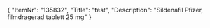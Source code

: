 {
  "ItemNr": "135832",
  "Title": "test",
  "Description": "Sildenafil Pfizer, filmdragerad tablett 25 mg"
}